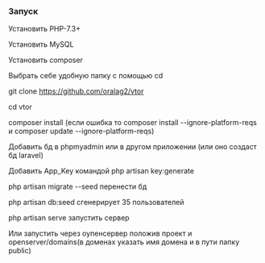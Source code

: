 ### Запуск
Установить PHP-7.3+

Установить MySQL 

Установить composer

Выбрать себе удобную папку c помощью cd        

git clone https://github.com/oralag2/vtor 

cd vtor

composer install (если ошибка то composer install --ignore-platform-reqs и composer update --ignore-platform-reqs)

Добавить бд в phpmyadmin или в другом приложении (или оно создаст бд laravel)

Добавить App_Key командой php artisan key:generate

php artisan migrate --seed перенести бд

php artisan db:seed  сгенерирует 35 пользователей

php artisan serve запустить сервер

Или запустить через оупенсервер положив проект и openserver/domains(в доменах указать имя домена и в пути папку public)
